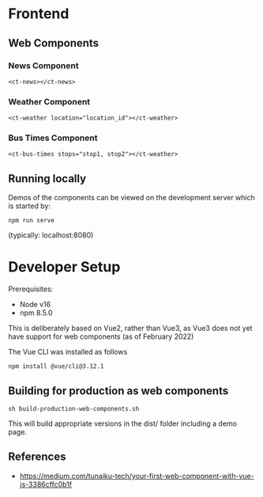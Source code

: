# Frontend

## Web Components

### News Component
```
<ct-news></ct-news>
```

### Weather Component
```
<ct-weather location="location_id"></ct-weather>
```

### Bus Times Component
```
<ct-bus-times stops="stop1, stop2"></ct-weather>
```

## Running locally

Demos of the components can be viewed on the development server
which is started by:

```
npm run serve
```

(typically: localhost:8080)

# Developer Setup

Prerequisites:
* Node v16
* npm 8.5.0

This is deliberately based on Vue2, rather than Vue3, as Vue3 does not
yet have support for web components (as of February 2022)

The Vue CLI was installed as follows
```
npm install @vue/cli@3.12.1
```

## Building for production as web components

```
sh build-production-web-components.sh
```

This will build appropriate versions in the dist/ folder including a demo page.

## References

* https://medium.com/tunaiku-tech/your-first-web-component-with-vue-js-3386cffc0b1f